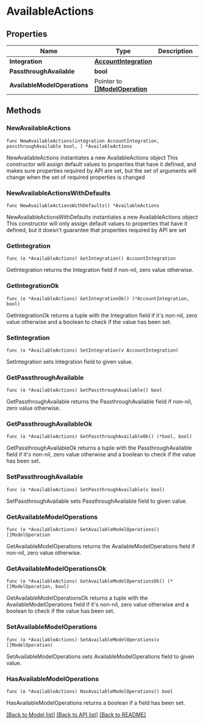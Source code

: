 # AvailableActions

## Properties

Name | Type | Description | Notes
------------ | ------------- | ------------- | -------------
**Integration** | [**AccountIntegration**](AccountIntegration.md) |  | 
**PassthroughAvailable** | **bool** |  | 
**AvailableModelOperations** | Pointer to [**[]ModelOperation**](ModelOperation.md) |  | [optional] 

## Methods

### NewAvailableActions

`func NewAvailableActions(integration AccountIntegration, passthroughAvailable bool, ) *AvailableActions`

NewAvailableActions instantiates a new AvailableActions object
This constructor will assign default values to properties that have it defined,
and makes sure properties required by API are set, but the set of arguments
will change when the set of required properties is changed

### NewAvailableActionsWithDefaults

`func NewAvailableActionsWithDefaults() *AvailableActions`

NewAvailableActionsWithDefaults instantiates a new AvailableActions object
This constructor will only assign default values to properties that have it defined,
but it doesn't guarantee that properties required by API are set

### GetIntegration

`func (o *AvailableActions) GetIntegration() AccountIntegration`

GetIntegration returns the Integration field if non-nil, zero value otherwise.

### GetIntegrationOk

`func (o *AvailableActions) GetIntegrationOk() (*AccountIntegration, bool)`

GetIntegrationOk returns a tuple with the Integration field if it's non-nil, zero value otherwise
and a boolean to check if the value has been set.

### SetIntegration

`func (o *AvailableActions) SetIntegration(v AccountIntegration)`

SetIntegration sets Integration field to given value.


### GetPassthroughAvailable

`func (o *AvailableActions) GetPassthroughAvailable() bool`

GetPassthroughAvailable returns the PassthroughAvailable field if non-nil, zero value otherwise.

### GetPassthroughAvailableOk

`func (o *AvailableActions) GetPassthroughAvailableOk() (*bool, bool)`

GetPassthroughAvailableOk returns a tuple with the PassthroughAvailable field if it's non-nil, zero value otherwise
and a boolean to check if the value has been set.

### SetPassthroughAvailable

`func (o *AvailableActions) SetPassthroughAvailable(v bool)`

SetPassthroughAvailable sets PassthroughAvailable field to given value.


### GetAvailableModelOperations

`func (o *AvailableActions) GetAvailableModelOperations() []ModelOperation`

GetAvailableModelOperations returns the AvailableModelOperations field if non-nil, zero value otherwise.

### GetAvailableModelOperationsOk

`func (o *AvailableActions) GetAvailableModelOperationsOk() (*[]ModelOperation, bool)`

GetAvailableModelOperationsOk returns a tuple with the AvailableModelOperations field if it's non-nil, zero value otherwise
and a boolean to check if the value has been set.

### SetAvailableModelOperations

`func (o *AvailableActions) SetAvailableModelOperations(v []ModelOperation)`

SetAvailableModelOperations sets AvailableModelOperations field to given value.

### HasAvailableModelOperations

`func (o *AvailableActions) HasAvailableModelOperations() bool`

HasAvailableModelOperations returns a boolean if a field has been set.


[[Back to Model list]](../README.md#documentation-for-models) [[Back to API list]](../README.md#documentation-for-api-endpoints) [[Back to README]](../README.md)


